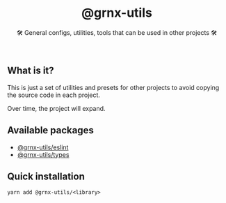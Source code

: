 <h1 align="center">
@grnx-utils
</h1>
<p align="center">
    🛠️ General configs, utilities, tools that can be used in other projects 🛠️
<p>
<br/>

## What is it?

This is just a set of utilities and presets for other
projects to avoid copying the source code in each project.

Over time, the project will expand.
<br/>

## Available packages

- [@grnx-utils/eslint](https://github.com/Gearonix/grnx-utils/tree/master/packages/eslint)
- [@grnx-utils/types](https://github.com/Gearonix/grnx-utils/tree/master/packages/types)

## Quick installation

```
yarn add @grnx-utils/<library>
```
